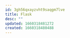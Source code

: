 ```yaml
---
id: 3gh56qxayzvht9saqgm7lve
title: Flask
desc: ""
updated: 1660318481272
created: 1660318480488
---
```

